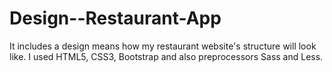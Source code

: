 # Design--Restaurant-App
It includes a design means how my restaurant website's structure will look like. I used HTML5,  CSS3, Bootstrap and also preprocessors Sass and Less.
